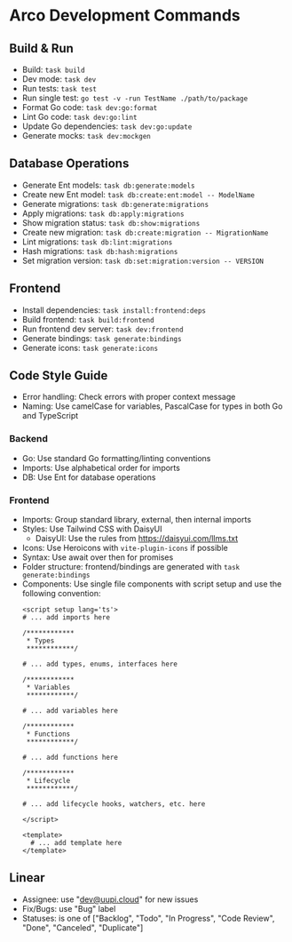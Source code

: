 # Arco Development Commands

## Build & Run
- Build: `task build`
- Dev mode: `task dev`
- Run tests: `task test`
- Run single test: `go test -v -run TestName ./path/to/package`
- Format Go code: `task dev:go:format`
- Lint Go code: `task dev:go:lint`
- Update Go dependencies: `task dev:go:update`
- Generate mocks: `task dev:mockgen`

## Database Operations
- Generate Ent models: `task db:generate:models`
- Create new Ent model: `task db:create:ent:model -- ModelName`
- Generate migrations: `task db:generate:migrations`
- Apply migrations: `task db:apply:migrations`
- Show migration status: `task db:show:migrations`
- Create new migration: `task db:create:migration -- MigrationName`
- Lint migrations: `task db:lint:migrations`
- Hash migrations: `task db:hash:migrations`
- Set migration version: `task db:set:migration:version -- VERSION`

## Frontend
- Install dependencies: `task install:frontend:deps`
- Build frontend: `task build:frontend`
- Run frontend dev server: `task dev:frontend`
- Generate bindings: `task generate:bindings`
- Generate icons: `task generate:icons`

## Code Style Guide
- Error handling: Check errors with proper context message
- Naming: Use camelCase for variables, PascalCase for types in both Go and TypeScript

### Backend
- Go: Use standard Go formatting/linting conventions
- Imports: Use alphabetical order for imports
- DB: Use Ent for database operations

### Frontend
- Imports: Group standard library, external, then internal imports
- Styles: Use Tailwind CSS with DaisyUI
  - DaisyUI: Use the rules from https://daisyui.com/llms.txt
- Icons: Use Heroicons with `vite-plugin-icons` if possible
- Syntax: Use await over then for promises
- Folder structure: frontend/bindings are generated with `task generate:bindings`
- Components: Use single file components with script setup and use the following convention:
    ```vue
    <script setup lang='ts'>
    # ... add imports here

    /************
     * Types
     ************/

    # ... add types, enums, interfaces here

    /************
     * Variables
     ************/

    # ... add variables here

    /************
     * Functions
     ************/

    # ... add functions here

    /************
     * Lifecycle
     ************/

    # ... add lifecycle hooks, watchers, etc. here

    </script>

    <template>
      # ... add template here
    </template>
    ```

## Linear
- Assignee: use "dev@uupi.cloud" for new issues
- Fix/Bugs: use "Bug" label
- Statuses: is one of ["Backlog", "Todo", "In Progress", "Code Review", "Done", "Canceled", "Duplicate"]
